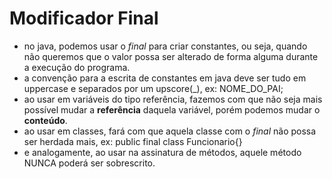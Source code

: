 # Modificador Final
- no java, podemos usar o *final* para criar constantes, ou seja, quando não queremos que o valor possa ser alterado de forma alguma durante a execução do programa.
- a convenção para a escrita de constantes em java deve ser tudo em uppercase e separados por um upscore(_), ex: NOME_DO_PAI;
- ao usar em variáveis do tipo referência, fazemos com que não seja mais possível mudar a **referência** daquela variável, porém podemos mudar o **conteúdo**.
- ao usar em classes, fará com que aquela classe com o *final* não possa ser herdada mais, ex: public final class Funcionario{}
- e analogamente, ao usar na assinatura de métodos, aquele método NUNCA poderá ser sobrescrito.

